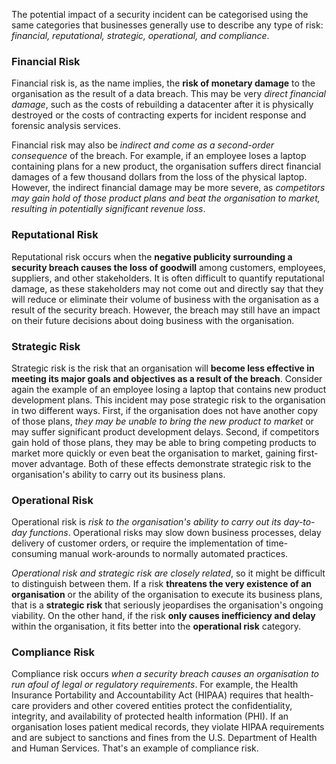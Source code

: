 The potential impact of a security incident can be categorised using the same categories that businesses generally use to describe any type of risk: *financial, reputational, strategic, operational, and compliance*.

### Financial Risk
Financial risk is, as the name implies, the **risk of monetary damage** to the organisation as the result of a data breach. This may be very *direct financial damage*, such as the costs of rebuilding a datacenter after it is physically destroyed or the costs of contracting experts for incident response and forensic analysis services.

Financial risk may also be *indirect and come as a second-order consequence* of the breach. For example, if an employee loses a laptop containing plans for a new product, the organisation suffers direct financial damages of a few thousand dollars from the loss of the physical laptop. However, the indirect financial damage may be more severe, as *competitors may gain hold of those product plans and beat the organisation to market, resulting in potentially significant revenue loss*.

### Reputational Risk
Reputational risk occurs when the **negative publicity surrounding a security breach causes the loss of goodwill** among customers, employees, suppliers, and other stakeholders. It is often difficult to quantify reputational damage, as these stakeholders may not come out and directly say that they will reduce or eliminate their volume of
business with the organisation as a result of the security breach. However, the breach may still have an impact on their future decisions about doing business with the organisation.

### Strategic Risk
Strategic risk is the risk that an organisation will **become less effective in meeting its major goals and objectives as a result of the breach**. Consider again the example of an employee losing a laptop that contains new product development plans. This incident may pose strategic risk to the organisation in two different ways. First, if the organisation does not have another copy of those plans, *they may be unable to bring the new product to market* or may suffer significant product development delays. Second, if competitors gain hold of those plans, they may be able to bring competing products to market more quickly or even beat the organisation to market, gaining first-mover advantage. Both of these effects demonstrate strategic risk to the organisation's ability to carry out its business plans.

### Operational Risk
Operational risk is *risk to the organisation's ability to carry out its day-to-day functions*. Operational risks may slow down business processes, delay delivery of customer orders, or require the implementation of time-consuming manual work-arounds to normally automated practices.

*Operational risk and strategic risk are closely related*, so it might be difficult to distinguish between them. If a risk **threatens the very existence of an organisation** or the ability of the organisation to execute its business plans, that is a **strategic risk** that seriously jeopardises the organisation's ongoing viability. On the other hand, if the risk **only causes inefficiency and delay** within the organisation, it fits better into the **operational risk** category.

### Compliance Risk
Compliance risk occurs *when a security breach causes an organisation to run afoul of legal or regulatory requirements*. For example, the Health Insurance Portability and Accountability Act (HIPAA) requires that health-care providers and other covered
entities protect the confidentiality, integrity, and availability of protected health information (PHI). If an organisation loses patient medical records, they violate HIPAA requirements and are subject to sanctions and fines from the U.S. Department of Health and Human Services. That's an example of compliance risk.